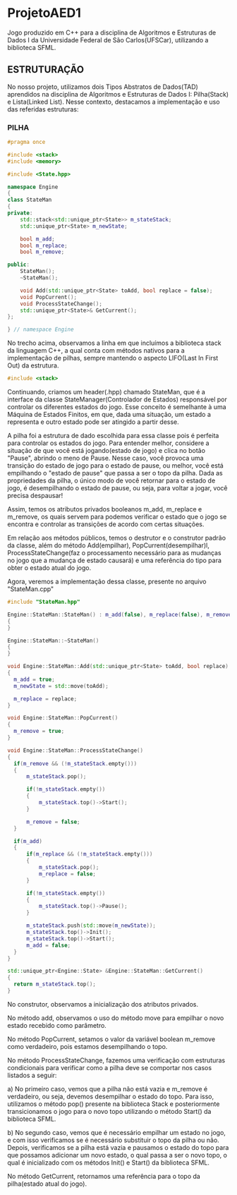 # ProjetoAED1
Jogo produzido em C++ para a disciplina de Algoritmos e Estruturas de Dados I da Universidade Federal de São Carlos(UFSCar), utilizando a biblioteca SFML.


## ESTRUTURAÇÃO
<p>No nosso projeto, utilizamos dois Tipos Abstratos de Dados(TAD) aprendidos na disciplina de Algoritmos e Estruturas de Dados I: Pilha(Stack) e Lista(Linked List).
Nesse contexto, destacamos a implementação e uso das referidas estruturas:
</p>

### PILHA

```cpp
#pragma once

#include <stack>
#include <memory>

#include <State.hpp>

namespace Engine
{
class StateMan
{
private:
    std::stack<std::unique_ptr<State>> m_stateStack;
    std::unique_ptr<State> m_newState;

    bool m_add;
    bool m_replace;
    bool m_remove;

public:
    StateMan();
    ~StateMan();

    void Add(std::unique_ptr<State> toAdd, bool replace = false);
    void PopCurrent();
    void ProcessStateChange();
    std::unique_ptr<State>& GetCurrent();
};

} // namespace Engine
```

  <p>No trecho acima, observamos a linha em que incluímos a biblioteca stack da linguagem C++, a qual conta com métodos nativos para a implementação de pilhas, sempre  mantendo o aspecto LIFO(Last In First Out) da estrutura.
</p>

```cpp
#include <stack>
```
<p>Continuando, criamos um header(.hpp) chamado StateMan, que é a interface da classe StateManager(Controlador de Estados) responsável por controlar os diferentes estados do jogo. Esse conceito é semelhante à uma Máquina de Estados Finitos, em que, dada uma situação, um estado a representa e outro estado pode ser atingido a partir desse. 
</p>
<p>A pilha foi a estrutura de dado escolhida para essa classe pois é perfeita para controlar os estados do jogo. Para entender melhor, considere a situação de que você está jogando(estado de jogo) e clica no botão "Pause", abrindo o meno de Pause. Nesse caso, você provoca uma transição do estado de jogo para o estado de pause, ou melhor, você está empilhando o "estado de pause" que passa a ser o topo da pilha. Dada as propriedades da pilha, o único modo de você retornar para o estado de jogo, é desempilhando o estado de pause, ou seja, para voltar a jogar, você precisa despausar!
</p>
<p>Assim, temos os atributos privados booleanos m_add, m_replace e m_remove, os quais servem para podemos verificar o estado que o jogo se encontra e controlar as transições de acordo com certas situações.
</p>
<p>Em relação aos métodos públicos, temos o destrutor e o construtor padrão da classe, além do método Add(empilhar), PopCurrent(desempilhar)l, ProcessStateChange(faz o processamento necessário para as mudanças no jogo que a mudança de estado causará) e uma referência do tipo <State> para obter o estado atual do jogo.
</p>
    
 Agora, veremos a implementação dessa classe, presente no arquivo "StateMan.cpp"
  
  ```cpp
#include "StateMan.hpp"

Engine::StateMan::StateMan() : m_add(false), m_replace(false), m_remove(false)
{
}

Engine::StateMan::~StateMan()
{
}

void Engine::StateMan::Add(std::unique_ptr<State> toAdd, bool replace)
{
    m_add = true;
    m_newState = std::move(toAdd);

    m_replace = replace;
}

void Engine::StateMan::PopCurrent()
{
    m_remove = true;
}

void Engine::StateMan::ProcessStateChange()
{
    if(m_remove && (!m_stateStack.empty()))
    {
        m_stateStack.pop();

        if(!m_stateStack.empty())
        {
            m_stateStack.top()->Start();
        }

        m_remove = false;
    }

    if(m_add)
    {
        if(m_replace && (!m_stateStack.empty()))
        {
            m_stateStack.pop();
            m_replace = false;
        }

        if(!m_stateStack.empty())
        {
            m_stateStack.top()->Pause();
        }

        m_stateStack.push(std::move(m_newState));
        m_stateStack.top()->Init();
        m_stateStack.top()->Start();
        m_add = false;
    }
}

std::unique_ptr<Engine::State> &Engine::StateMan::GetCurrent()
{
    return m_stateStack.top();
}
  ```
  <p> No construtor, observamos a inicialização dos atributos privados. </p>
  <p> No método add, observamos o uso do método move para empilhar o novo estado recebido como parâmetro. </p>
  <p> No método PopCurrent, setamos o valor da variável boolean m_remove como verdadeiro, pois estamos desempilhando o topo. </p>
  <p> No método ProcessStateChange, fazemos uma verificação com estruturas condicionais para verificar como a pilha deve se comportar nos casos listados a seguir:  </p>
    <p> a) No primeiro caso, vemos que a pilha não está vazia e m_remove é verdadeiro, ou seja, devemos desempilhar o estado do topo. Para isso, utilizamos o método pop() presente na biblioteca Stack e posteriormente transicionamos o jogo para o novo topo utilizando o método Start() da biblioteca SFML. </p>
    <p> b) No segundo caso, vemos que é necessário empilhar um estado no jogo, e com isso verificamos se é necessário substituir o topo da pilha ou não. Depois, verificamos se a pilha está vazia e pausamos o estado do topo para que possamos adicionar um novo estado, o qual passa a ser o novo topo, o qual é inicializado com os métodos Init() e Start() da biblioteca SFML. </p>
 <p> No método GetCurrent, retornamos uma referência para o topo da pilha(estado atual do jogo).</p>
